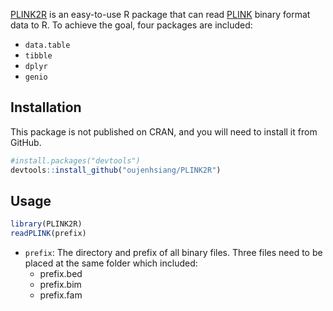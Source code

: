 [PLINK2R](https://github.com/oujenhsiang/PLINK2R) is an easy-to-use R package that can read [PLINK](https://www.cog-genomics.org/plink/1.9) binary format data to R. To achieve the goal, four packages are included:

- `data.table`
- `tibble`
- `dplyr`
- `genio`

## Installation

This package is not published on CRAN, and you will need to install it from GitHub.

```R
#install.packages("devtools")
devtools::install_github("oujenhsiang/PLINK2R")
```

## Usage

```R
library(PLINK2R)
readPLINK(prefix)
```

- `prefix`: The directory and prefix of all binary files. Three files need to be placed at the same folder which included:
  - prefix.bed
  - prefix.bim
  - prefix.fam
